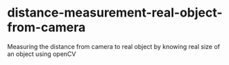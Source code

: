 # distance-measurement-real-object-from-camera
Measuring the distance from camera to real object by knowing real size of an object using openCV
